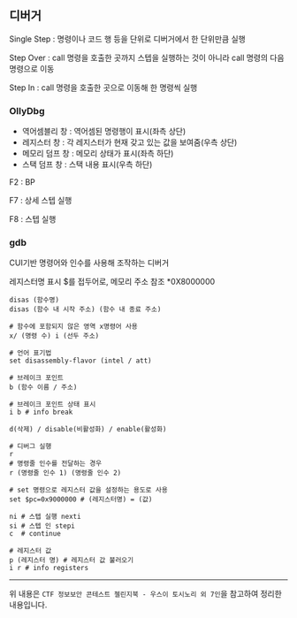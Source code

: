## 디버거

Single Step : 명령이나 코드 행 등을 단위로 디버거에서 한 단위만큼 실행

Step Over : call 명령을 호출한 곳까지 스텝을 실행하는 것이 아니라 call 명령의 다음 명령으로 이동 

Step In : call 명령을 호출한 곳으로 이동해 한 명령씩 실행



### OllyDbg

- 역어셈블리 창 : 역어셈된 명령행이 표시(좌측 상단)
- 레지스터 창 : 각 레지스터가 현재 갖고 있는 값을 보여줌(우측 상단)
- 메모리 덤프 창 : 메모리 상태가 표시(좌측 하단)
- 스택 덤프 창 : 스택 내용 표시(우측 하단)



F2 : BP

F7 : 상세 스텝 실행

F8 : 스텝 실행



### gdb

CUI기반 명령어와 인수를 사용해 조작하는 디버거

레지스터명 표시 $를 접두어로, 메모리 주소 참조 *0X8000000



```shell
disas (함수명)
disas (함수 내 시작 주소) (함수 내 종료 주소)

# 함수에 포함되지 않은 영역 x명령어 사용
x/ (명령 수) i (선두 주소)

# 언어 표기법
set disassembly-flavor (intel / att)

# 브레이크 포인트
b (함수 이름 / 주소)

# 브레이크 포인트 상태 표시
i b # info break

d(삭제) / disable(비활성화) / enable(활성화)

# 디버그 실행
r
# 명령줄 인수를 전달하는 경우
r (명령줄 인수 1) (명령줄 인수 2)

# set 명령으로 레지스터 값을 설정하는 용도로 사용
set $pc=0x9000000 # (레지스터명) = (값)

ni # 스텝 실행 nexti
si # 스텝 인 stepi
c  # continue

# 레지스터 값
p (레지스터 명) # 레지스터 값 불러오기
i r # info registers

```



---

위 내용은 `CTF 정보보안 콘테스트 첼린지북 - 우스이 토시노리 외 7인`을 참고하여 정리한 내용입니다.
